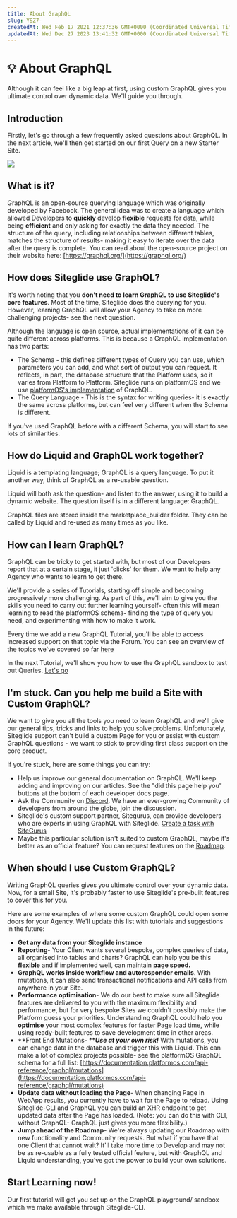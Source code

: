 ```yaml
---
title: About GraphQL
slug: YSZ7-
createdAt: Wed Feb 17 2021 12:37:36 GMT+0000 (Coordinated Universal Time)
updatedAt: Wed Dec 27 2023 13:41:32 GMT+0000 (Coordinated Universal Time)
---
```


# 💡 About GraphQL

Although it can feel like a big leap at first, using custom GraphQL gives you ultimate control over dynamic data. We'll guide you through.

## Introduction

Firstly, let's go through a few frequently asked questions about GraphQL. In the next article, we'll then get started on our first Query on a new Starter Site.

![](https://downloads.intercomcdn.com/i/o/180518656/3a3397466b2d8026621681a8/image.png)

## What is it?

GraphQL is an open-source querying language which was originally developed by Facebook. The general idea was to create a language which allowed Developers to **quickly** develop **flexible** requests for data, while being **efficient** and only asking for exactly the data they needed. The structure of the query, including relationships between different tables, matches the structure of results- making it easy to iterate over the data after the query is complete. You can read about the open-source project on their website here: [https://graphql.org/](https://graphql.org/)

## How does Siteglide use GraphQL?

It's worth noting that you **don't need to learn GraphQL to use Siteglide's core features**. Most of the time, Siteglide does the querying for you. However, learning GraphQL will allow your Agency to take on more challenging projects- see the next question.

Although the language is open source, actual implementations of it can be quite different across platforms. This is because a GraphQL implementation has two parts:

* The Schema - this defines different types of Query you can use, which parameters you can add, and what sort of output you can request. It reflects, in part, the database structure that the Platform uses, so it varies from Platform to Platform. Siteglide runs on platformOS and we use [platformOS's implementation](https://documentation.platformos.com/api-reference/graphql/glossary) of GraphQL.
* The Query Language - This is the syntax for writing queries- it is exactly the same across platforms, but can feel very different when the Schema is different.

If you've used GraphQL before with a different Schema, you will start to see lots of similarities.

## How do Liquid and GraphQL work together?

Liquid is a templating language; GraphQL is a query language. To put it another way, think of GraphQL as a re-usable question.

Liquid will both ask the question- and listen to the answer, using it to build a dynamic website. The question itself is in a different language: GraphQL.

GraphQL files are stored inside the marketplace\_builder folder. They can be called by Liquid and re-used as many times as you like.

## How can I learn GraphQL?

GraphQL can be tricky to get started with, but most of our Developers report that at a certain stage, it just 'clicks' for them. We want to help any Agency who wants to learn to get there.

We'll provide a series of Tutorials, starting off simple and becoming progressively more challenging. As part of this, we'll aim to give you the skills you need to carry out further learning yourself- often this will mean learning to read the platformOS schema- finding the type of query you need, and experimenting with how to make it work.

Every time we add a new GraphQL Tutorial, you'll be able to access increased support on that topic via the Forum. You can see an overview of the topics we've covered so far [here](https://developers.siteglide.com/tutorial-overview)

In the next Tutorial, we'll show you how to use the GraphQL sandbox to test out Queries. [Let's go](https://developers.siteglide.com/tutorial-1-your-first-query)

## I'm stuck. Can you help me build a Site with Custom GraphQL?

We want to give you all the tools you need to learn GraphQL and we'll give our general tips, tricks and links to help you solve problems. Unfortunately, Siteglide support can't build a custom Page for you or assist with custom GraphQL questions - we want to stick to providing first class support on the core product.

If you're stuck, here are some things you can try:

* Help us improve our general documentation on GraphQL. We'll keep adding and improving on our articles. See the "did this page help you" buttons at the bottom of each developer docs page.
* Ask the Community on [Discord](https://discord.gg/BsmP3au6Am). We have an ever-growing Community of developers from around the globe, join the discussion.
* Siteglide's custom support partner, Sitegurus, can provide developers who are experts in using GraphQL with Siteglide. [Create a task with SiteGurus](https://www.sitegurus.io/dashboard?create\_task=true)
* Maybe this particular solution isn't suited to custom GraphQL, maybe it's better as an official feature? You can request features on the [Roadmap](https://roadmap.siteglide.com/).

## When should I use Custom GraphQL?

Writing GraphQL queries gives you ultimate control over your dynamic data. Now, for a small Site, it's probably faster to use Siteglide's pre-built features to cover this for you.

Here are some examples of where some custom GraphQL could open some doors for your Agency. We'll update this list with tutorials and suggestions in the future:

* **Get any data from your Siteglide instance**
* **Reporting**- Your Client wants several bespoke, complex queries of data, all organised into tables and charts? GraphQL can help you be this **flexible** and if implemented well, can maintain **page speed.**
* **GraphQL works inside workflow and autoresponder emails**. With mutations, it can also send transactional notifications and API calls from anywhere in your Site.
* **Performance optimisation**- We do our best to make sure all Siteglide features are delivered to you with the maximum flexibility and performance, but for very bespoke Sites we couldn't possibly make the Platform guess your priorities. Understanding GraphQL could help you **optimise** your most complex features for faster Page load time, while using ready-built features to save development time in other areas.
* \*\*Front End Mutations- \*\*_**Use at your own risk!**_ With mutations, you can change data in the database and trigger this with Liquid. This can make a lot of complex projects possible- see the platformOS GraphQL schema for a full list: [https://documentation.platformos.com/api-reference/graphql/mutations](https://documentation.platformos.com/api-reference/graphql/mutations)
* **Update data without loading the Page**- When changing Page in WebApp results, you currently have to wait for the Page to reload. Using Siteglide-CLI and GraphQL you can build an XHR endpoint to get updated data after the Page has loaded. (Note: you can do this with CLI, without GraphQL- GraphQL just gives you more flexibility.)
* **Jump ahead of the Roadmap**- We're always updating our Roadmap with new functionality and Community requests. But what if you have that one Client that cannot wait? It'll take more time to Develop and may not be as re-usable as a fully tested official feature, but with GraphQL and Liquid understanding, you've got the power to build your own solutions.

## Start Learning now!

Our first tutorial will get you set up on the GraphQL playground/ sandbox which we make available through Siteglide-CLI.
